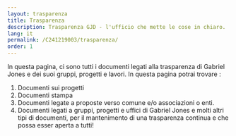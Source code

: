 ```yaml
---
layout: trasparenza
title: Trasparenza
description: Trasparenza GJD - l'ufficio che mette le cose in chiaro.
lang: it
permalink: /C241219003/trasparenza/
order: 1
---
```

In questa pagina, ci sono tutti i documenti legati alla trasparenza di Gabriel Jones e dei suoi gruppi, progetti e lavori. In questa pagina potrai trovare : 
1. Documenti sui progetti
2. Documenti stampa
3. Documenti legate a proposte verso comune e/o associazioni o enti.
4. Documenti legati a gruppi, progetti e uffici di Gabriel Jones
e molti altri tipi di documenti, per il mantenimento di una trasparenza continua e che possa esser aperta a tutti!


